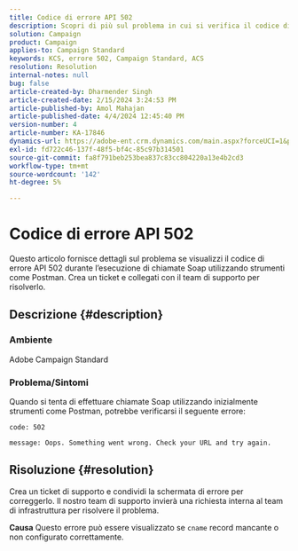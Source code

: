 ```yaml
---
title: Codice di errore API 502
description: Scopri di più sul problema in cui si verifica il codice di errore API 502 durante l’esecuzione di chiamate Soap utilizzando gli strumenti. Connettiti con il team di supporto tramite la raccolta di ticket.
solution: Campaign
product: Campaign
applies-to: Campaign Standard
keywords: KCS, errore 502, Campaign Standard, ACS
resolution: Resolution
internal-notes: null
bug: false
article-created-by: Dharmender Singh
article-created-date: 2/15/2024 3:24:53 PM
article-published-by: Amol Mahajan
article-published-date: 4/4/2024 12:45:40 PM
version-number: 4
article-number: KA-17846
dynamics-url: https://adobe-ent.crm.dynamics.com/main.aspx?forceUCI=1&pagetype=entityrecord&etn=knowledgearticle&id=d007ba5c-16cc-ee11-9079-6045bd0061cb
exl-id: fd722c46-137f-48f5-bf4c-85c97b314501
source-git-commit: fa8f791beb253bea837c83cc804220a13e4b2cd3
workflow-type: tm+mt
source-wordcount: '142'
ht-degree: 5%

---
```


# Codice di errore API 502


Questo articolo fornisce dettagli sul problema se visualizzi il codice di errore API 502 durante l’esecuzione di chiamate Soap utilizzando strumenti come Postman. Crea un ticket e collegati con il team di supporto per risolverlo.

## Descrizione {#description}


### <b>Ambiente</b>

Adobe Campaign Standard



### <b>Problema/Sintomi</b>

Quando si tenta di effettuare chiamate Soap utilizzando inizialmente strumenti come Postman, potrebbe verificarsi il seguente errore:




```
code: 502

message: Oops. Something went wrong. Check your URL and try again.
```





## Risoluzione {#resolution}


Crea un ticket di supporto e condividi la schermata di errore per correggerlo. Il nostro team di supporto invierà una richiesta interna al team di infrastruttura per risolvere il problema.


<b>Causa</b>
Questo errore può essere visualizzato se `cname` record mancante o non configurato correttamente.
